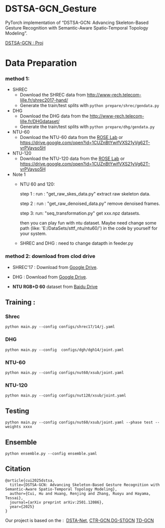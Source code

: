 # DSTSA-GCN_Gesture

PyTorch implementation of “DSTSA-GCN: Advancing Skeleton-Based Gesture Recognition with Semantic-Aware Spatio-Temporal Topology Modeling”.

[DSTSA-GCN : Proj](https://hucui2022.github.io/dstsa_gcn/)

# Data Preparation

### method 1:

- SHREC
  - Download the SHREC data from http://www-rech.telecom-lille.fr/shrec2017-hand/
  - Generate the train/test splits with `python prepare/shrec/gendata.py`
- DHG
  - Download the DHG data from the http://www-rech.telecom-lille.fr/DHGdataset/
  - Generate the train/test splits with `python prepare/dhg/gendata.py`
- NTU-60
  - Download the NTU-60 data from the [ROSE Lab](https://rose1.ntu.edu.sg/dataset/actionRecognition/) or https://drive.google.com/open?id=1CUZnBtYwifVXS21yVg62T-vrPVayso5H
- NTU-120
  - Download the NTU-120 data from the  [ROSE Lab](https://rose1.ntu.edu.sg/dataset/actionRecognition/) or https://drive.google.com/open?id=1CUZnBtYwifVXS21yVg62T-vrPVayso5H
- Note 1
  - NTU 60 and 120: 
    
    step 1 : run :  "get_raw_skes_data.py" extract raw skeleton data.  
    
    step 2 : run :   "get_raw_denoised_data.py" remove denoised frames.  
    
    step 3: run:  "seq_transformation.py" get   xxx.npz datasets.  
    
    then you can play fun with ntu dataset.   Maybe need change some path (like: 'E:/DataSets/sttf_ntu/ntu60/') in the code by yourself for your system. 
  
  - SHREC and DHG :  need to change datapth in feeder.py 

### method 2:  download from clod drive

- SHREC'17 : Download from [Google Drive](https://drive.google.com/file/d/1lhbbR22QcJWGT4NpOvypqx-euQ6bkwVd/view?usp=sharing).

- DHG : Download from [Google Drive](https://drive.google.com/file/d/1GIM3qQRrfHzZbRusXpcrakWQR2n31t86/view?usp=sharing).

- **NTU RGB+D 60** dataset from [Baidu Drive](https://pan.baidu.com/s/16WmFFkGwZM6be93L376WUQ?pwd=TDGC) 

## Training :

### Shrec

```
python main.py --config configs/shrec17/14/j.yaml 
```

### DHG

```
python main.py --config  configs/dgh/dgh14/joint.yaml
```

### NTU-60

```
python main.py --config configs/nut60/xsub/joint.yaml
```

### NTU-120

```
python main.py --config configs/nut120/xsub/joint.yaml
```



## Testing

```
python main.py --config configs/nut60/xsub/joint.yaml --phase test --weights xxxx
```

## Ensemble

```
python ensemble.py --config ensemble.yaml
```



## Citation

```
@article{cui2025dstsa,
  title={DSTSA-GCN: Advancing Skeleton-Based Gesture Recognition with Semantic-Aware Spatio-Temporal Topology Modeling},
  author={Cui, Hu and Huang, Renjing and Zhang, Ruoyu and Hayama, Tessai},
  journal={arXiv preprint arXiv:2501.12086},
  year={2025}
}
```

Our project is based on the :  [DSTA-Net](https://github.com/lshiwjx/DSTA-Net), [CTR-GCN](https://github.com/Uason-Chen/CTR-GCN),[DG-STGCN](https://github.com/kennymckormick/pyskl/blob/main/configs/dgstgcn/README.md) [TD-GCN](https://github.com/liujf69/TD-GCN-Gesture)
